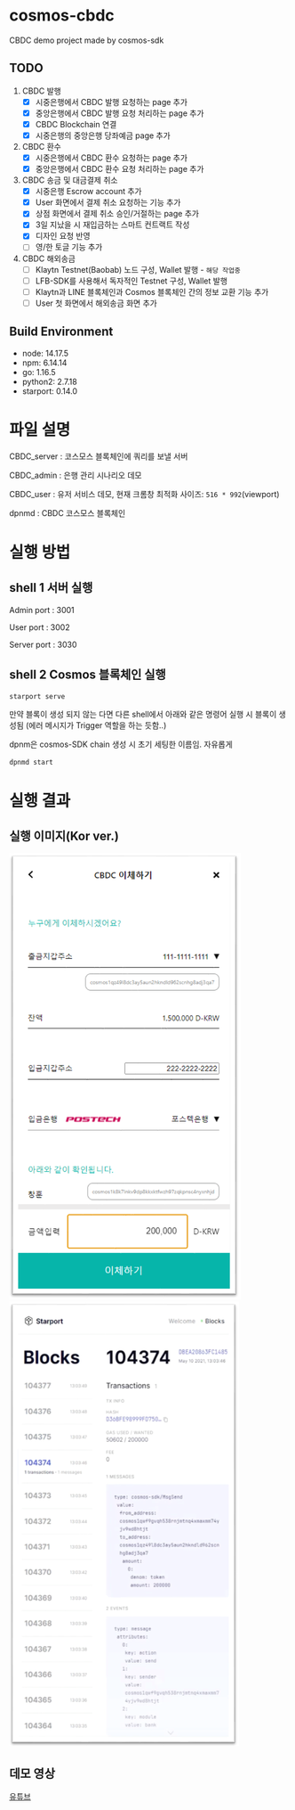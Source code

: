 # cosmos-cbdc
CBDC demo project made by cosmos-sdk

## TODO
1. CBDC 발행
   - [x] 시중은행에서 CBDC 발행 요청하는 page 추가
   - [x] 중앙은행에서 CBDC 발행 요청 처리하는 page 추가
   - [x] CBDC Blockchain 연결
   - [x] 시중은행의 중앙은행 당좌예금 page 추가
2. CBDC 환수
   - [x] 시중은행에서 CBDC 환수 요청하는 page 추가
   - [x] 중앙은행에서 CBDC 환수 요청 처리하는 page 추가
3. CBDC 송금 및 대금결제 취소
   - [x] 시중은행 Escrow account 추가
   - [x] User 화면에서 결제 취소 요청하는 기능 추가
   - [x] 상점 화면에서 결제 취소 승인/거절하는 page 추가
   - [x] 3일 지났을 시 재입금하는 스마트 컨트랙트 작성
   - [x] 디자인 요청 반영
   - [ ] 영/한 토글 기능 추가
4. CBDC 해외송금
   - [ ] Klaytn Testnet(Baobab) 노드 구성, Wallet 발행 - `해당 작업중`
   - [ ] LFB-SDK를 사용해서 독자적인 Testnet 구성, Wallet 발행
   - [ ] Klaytn과 LINE 블록체인과 Cosmos 블록체인 간의 정보 교환 기능 추가
   - [ ] User 첫 화면에서 해외송금 화면 추가

## Build Environment
- node: 14.17.5
- npm: 6.14.14
- go: 1.16.5
- python2: 2.7.18
- starport: 0.14.0

# 파일 설명

CBDC_server :  코스모스 블록체인에 쿼리를 보낼 서버

CBDC_admin : 은행 관리 시나리오 데모

CBDC_user : 유저 서비스 데모, 현재 크롬창 최적화 사이즈: `516 * 992`(viewport)

dpnmd : CBDC 코스모스 블록체인

# 실행 방법

## shell 1 서버 실행

Admin port : 3001 

User port : 3002

Server port : 3030



## shell 2 Cosmos 블록체인 실행

```
starport serve
``` 

만약 블록이 생성 되지 않는 다면 다른 shell에서 아래와 같은 명령어 실행 시 블록이 생성됨 (에러 메시지가 Trigger 역할을 하는 듯함..)

dpnm은 cosmos-SDK chain 생성 시 초기 세팅한 이름임. 자유롭게  

```
dpnmd start
``` 

# 실행 결과

## 실행 이미지(Kor ver.)

![demo1](./images/demo1.PNG)
![demo2](./images/demo2.PNG)

## 데모 영상 

[유튜브](https://www.youtube.com/watch?v=DqvWH7rcHTU)
